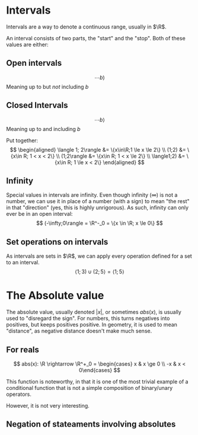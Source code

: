 # Intervals 
Intervals are a way to denote a continuous range, usually in $\R$.

An interval consists of two parts, the "start" and the "stop".
Both of these values are either:
## Open intervals
$$
    \cdots b)
$$
Meaning up to but *not* including $b$
## Closed Intervals
$$
    \cdots b\rangle
$$
Meaning up to and including $b$

Put together:
$$
\begin{aligned}
    \langle 1; 2\rangle &= \{x\in\R;1 \le x \le 2\} \\ 
    (1;2) &= \{x\in R; 1 < x < 2\} \\
    (1;2\rangle &= \{x\in R; 1 < x \le 2\} \\
    \langle1;2) &= \{x\in R; 1 \le x < 2\}
\end{aligned}
$$

## Infinity
Special values in intervals are infinity.
Even though infinity ($\infty$) is not a number,
we can use it in place of a number (with a sign) to mean "the rest" in
that "direction" (yes, this is highly unrigorous). As such, infinity can only ever be
in an open interval:
$$
    (-\infty;0\rangle = \R^-_0 = \{x \in \R; x \le 0\} 
$$

## Set operations on intervals
As intervals are sets in $\R$, we can apply every operation defined for a set 
to an interval.
$$
    \langle 1; 3) \cup (2; 5\rangle = \langle 1; 5\rangle 
$$

# The Absolute value
The absolute value, usually denoted $\vert x \vert$, or sometimes $abs(x)$,
is usually used to "disregard the sign". For numbers, this turns negatives into positives,
but keeps positives positive. In geometry, it is used to mean "distance", as negative distance doesn't make much sense.

## For reals
$$
    abs(x): \R \rightarrow \R^+_0 = \begin{cases} x & x \ge 0 \\ -x & x < 0\end{cases}
$$

This function is noteworthy, in that it is one of the most trivial 
example of a conditional function that is not a simple composition of binary/unary operators.

However, it is not very interesting.

## Negation of stateaments involving absolutes
